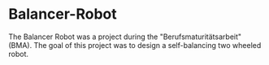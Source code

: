 # Balancer-Robot
The Balancer Robot was a project during the "Berufsmaturitätsarbeit" (BMA). The goal of this project was to design a self-balancing two wheeled robot.
